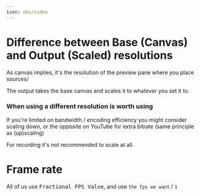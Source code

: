 ```yaml
---
icon: obs/video
---
```


# Difference between Base (Canvas) and Output (Scaled) resolutions

As canvas implies, it's the resolution of the preview pane where you place sources/

The output takes the base canvas and scales it to whatever you set it to.

### When using a different resolution is worth using

If you're limited on bandwidth / encoding efficiency you might consider scaling down, or the opposite on YouTube for extra bitrate (same principle as (up)scaling)

For recording it's not recommended to scale at all.

<!--
Maybe in some situations this isn't true, I've never personally had to.
-->

# Frame rate

All of us use <kbd>Fractional FPS Value</kbd>, and use `the fps we want` / `1`